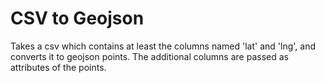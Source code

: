 # CSV to Geojson

Takes a csv which contains at least the columns named 'lat' and 'lng', and converts it to geojson points. The additional columns are passed as attributes of the points.
